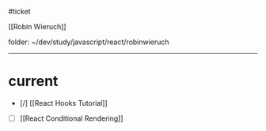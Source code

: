 #ticket 

[[Robin Wieruch]]

folder: ~/dev/study/javascript/react/robinwieruch
___
# current

- [/] [[React Hooks Tutorial]]
- [ ] [[React Conditional Rendering]]
